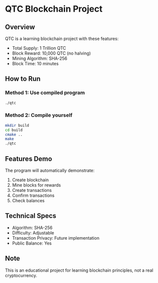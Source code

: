 # QTC Blockchain Project

## Overview
QTC is a learning blockchain project with these features:
- Total Supply: 1 Trillion QTC
- Block Reward: 10,000 QTC (no halving)
- Mining Algorithm: SHA-256
- Block Time: 10 minutes

## How to Run

### Method 1: Use compiled program
```bash
./qtc
```

### Method 2: Compile yourself
```bash
mkdir build
cd build
cmake ..
make
./qtc
```

## Features Demo
The program will automatically demonstrate:
1. Create blockchain
2. Mine blocks for rewards
3. Create transactions
4. Confirm transactions
5. Check balances

## Technical Specs
- Algorithm: SHA-256
- Difficulty: Adjustable
- Transaction Privacy: Future implementation
- Public Balance: Yes

## Note
This is an educational project for learning blockchain principles, not a real cryptocurrency.
